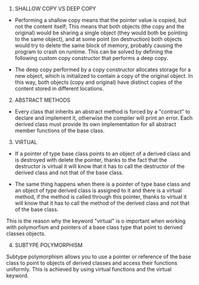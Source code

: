 1. SHALLOW COPY VS DEEP COPY

- Performing a shallow copy means that the pointer value is copied, but not the content itself; This means that both objects (the copy and the original) would be sharing a single object (they would both be pointing to the same object), and at some point (on destruction) both objects would try to delete the same block of memory, probably causing the program to crash on runtime. This can be solved by defining the following custom copy constructor that performs a deep copy.

- The deep copy performed by a copy constructor allocates storage for a new object, which is initialized to contain a copy of the original object. In this way, both objects (copy and original) have distinct copies of the content stored in different locations.

2. ABSTRACT METHODS

- Every class that inherits an abstract method is forced by a "contract" to declare and implement it, otherwise the compiler will print an error. Each derived class must provide its own implementation for all abstract member functions of the base class.

3. VIRTUAL

- If a pointer of type base class points to an object of a derived class and is destroyed with delete the pointer, thanks to the fact that the destructor is virtual it will know that it has to call the destructor of the derived class and not that of the base class.

- The same thing happens when there is a pointer of type base class and an object of type derived class is assigned to it and there is a virtual method, if the method is called through this pointer, thanks to virtual it will know that it has to call the method of the derived class and not that of the base class.

This is the reason why the keyword "virtual" is o important when working with polymorfism and pointers of a base class type that point to derived classes objects.

4. SUBTYPE POLYMORPHISM

Subtype polymorphism allows you to use a pointer or reference of the base class to point to objects of derived classes and access their functions uniformly. This is achieved by using virtual functions and the virtual keyword.